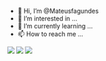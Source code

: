 - 👋 Hi, I’m @Mateusfagundes
- 👀 I’m interested in ...
- 🌱 I’m currently learning ...
- 📫 How to reach me ...

<div>
<a href="https://instagram.com/mateustfagundes" target="_blank"><img src="https://img.shields.io/badge/-Instagram-%23E4405F?style=for-the-badge&logo=instagram&logoColor=black" target="_blank"></a>
<a href = "mailto:mateustfagundes007@gmail.com.br"><img src="https://img.shields.io/badge/Gmail-D14836?style=for-the-badge&logo=gmail&logoColor=white" target="_blank"></a>
<a href="https://api.whatsapp.com/send?phone=5549985034673&text=Olá Mateus Fagundes" target="_blank"><img src="https://img.shields.io/badge/WhatsApp-25D366?style=for-the-badge&logo=whatsapp&logoColor=white" target="_blank"></a>
</div>


<!---
Mateusfagundes123/Mateusfagundes123 is a ✨ special ✨ repository because its `README.md` (this file) appears on your GitHub profile.
You can click the Preview link to take a look at your changes.
--->
